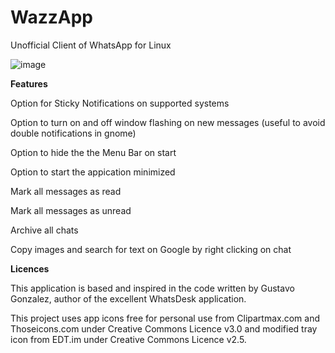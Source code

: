 # WazzApp
Unofficial Client of WhatsApp for Linux

![image](https://user-images.githubusercontent.com/79201496/109441124-4c2b7c00-7a2c-11eb-9bf8-042224ebea77.png)


**Features**

Option for Sticky Notifications on supported systems

Option to turn on and off window flashing on new messages (useful to avoid double notifications in gnome)

Option to hide the the Menu Bar on start

Option to start the appication minimized

Mark all messages as read

Mark all messages as unread

Archive all chats

Copy images and search for text on Google by right clicking on chat


**Licences**

This application is based and inspired in the code written by Gustavo Gonzalez, author of the excellent WhatsDesk application.

This project uses app icons free for personal use from Clipartmax.com and Thoseicons.com under Creative Commons Licence v3.0 and modified tray icon from EDT.im under Creative Commons Licence v2.5.
